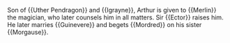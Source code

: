 Son of {{Uther Pendragon}} and {{Igrayne}}, Arthur is given 
to {{Merlin}} the magician, who later counsels him in all 
matters. Sir {{Ector}} raises him. He later marries {{Guinevere}}
and begets {{Mordred}} on his sister {{Morgause}}.
